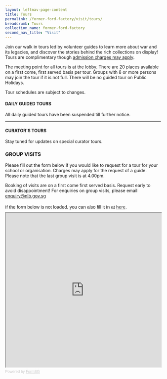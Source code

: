 ```yaml
---
layout: leftnav-page-content
title: Tours
permalink: /former-ford-factory/visit/tours/
breadcrumb: Tours
collection_name: former-ford-factory
second_nav_title: "Visit"
---
```




Join our walk in tours led by volunteer guides to learn more about war and its legacies, and discover the stories behind the rich collections on display! Tours are complimentary though [admission charges may apply](/former-ford-factory/visit/opening-hours/).

The meeting point for all tours is at the lobby. There are 20 places available on a first come, first served basis per tour. Groups with 8 or more persons may join the tour if it is not full. There will be no guided tour on Public Holidays. 

Tour schedules are subject to changes.

#### DAILY GUIDED TOURS

All daily guided tours have been suspended till further notice.



------

#### CURATOR'S TOURS

Stay tuned for updates on special curator tours.



### GROUP VISITS

Please fill out the form below if you would like to request for a tour for your school or organisation. Charges may apply for the request of a guide. Please note that the last group visit is at 4.00pm.

Booking of visits are on a first come first served basis. Request early to avoid disappointment! For enquiries on group visits, please email [enquiry@nlb.gov.sg](mailto:enquiry@nlb.gov.sg)

<div style="font-family:Sans-Serif;font-size:15px;color:#000;opacity:0.9;padding-top:5px;padding-bottom:8px">If the form below is not loaded, you can also fill it in at <a href="https://form.gov.sg/5dcd0b0eb6092f0012f832f0">here</a>.</div>
<!-- Change the width and height values to suit you best -->
<iframe id="iframe" src="https://form.gov.sg/5dcd0b0eb6092f0012f832f0" style="width:100%;height:500px"></iframe>
<div style="font-family:Sans-Serif;font-size:12px;color:#999;opacity:0.5;padding-top:5px">Powered by <a href="https://form.gov.sg" style="color: #999">FormSG</a></div>